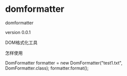 domformatter
============

domformatter

version 0.0.1

DOM格式化工具

怎样使用

DomFormatter formatter = new DomFormatter("test1.txt", DomFormatter.class);
formatter.format();

